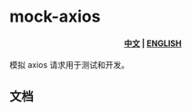 # mock-axios

<h4 align="center">
  <a href="/README-ZH.md">中文</a>
  |
  <a href="/README.md">ENGLISH</a>
</h4>

模拟 axios 请求用于测试和开发。

## 文档
